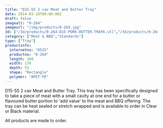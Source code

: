 ```yaml
---
title: "D15-55 2 cav Meat and Butter Tray"
date: 2014-03-18T00:00:00Z
draft: false
imagealt: "0-264"
imageurl: "/img/products/0-264.jpg"
3d: ["/3d/products/0-264-D15-PORK-BUTTER-TRAY6.stl","/3d/products/0-264-D15-PORK-BUTTER-TRAY5.stl","/3d/products/0-264-D15-3D-pdf-PORK-BUTTER-TRAY..stl","/3d/products/0-264-D15-PORK-BUTTER-TRAY4.stl","/3d/products/0-264-D15-PORK-BUTTER-TRAY.stl"]
category: ["Meat & BBQ","Standards"]
type: ["Tray"]
productinfo:
  internetno: "D525"
  productno: "0-264"
  length: 260
  width: 176
  depth: 55
  shape: "Rectangle"
  polymer: "APET-PE"
---
```

D15-55 2 cav Meat and Butter Tray. This tray has been specifically designed to take a piece of meat with a small cavity at one end for a butter or flavoured butter portion to 'add value' to the meat and BBQ offering. The tray can be heat sealed or stretch wrapped and is available to order in Clear or Black material.

All products are made to order.
